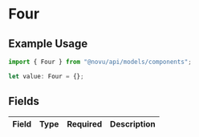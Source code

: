 # Four

## Example Usage

```typescript
import { Four } from "@novu/api/models/components";

let value: Four = {};
```

## Fields

| Field       | Type        | Required    | Description |
| ----------- | ----------- | ----------- | ----------- |